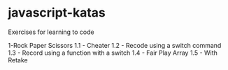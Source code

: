 # javascript-katas
Exercises for learning to code

1-Rock Paper Scissors
1.1 - Cheater
1.2 - Recode using a switch command
1.3 - Record using a function with a switch
1.4 - Fair Play Array
1.5 - With Retake
